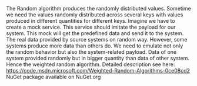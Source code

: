 The Random algorithm produces the randomly distributed values. Sometime we need the values randomly distributed across several keys with values produced in different quantities for different keys.
Imagine we have to create a mock service. This service should imitate the payload for our system. This mock will get the predefined data and send it to the system.
The real data provided by source systems on random way. However, some systems produce more data than others do. We need to emulate not only the random behavior but also the system-related payload. Data of one system provided randomly but in bigger quantity than data of other system. Hence the weighted random algorithm. 
Detailed description see here: https://code.msdn.microsoft.com/Weighted-Random-Algorithms-0ce08cd2
NuGet package available on NuGet.org

